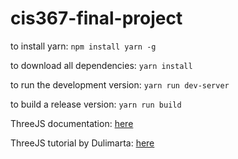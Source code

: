 # cis367-final-project

to install yarn: `npm install yarn -g`

to download all dependencies: `yarn install`

to run the development version: `yarn run dev-server`

to build a release version: `yarn run build`

ThreeJS documentation: [here](https://threejs.org/docs/)

ThreeJS tutorial by Dulimarta: [here](https://cis.gvsu.edu/~dulimarh/CS367/WebGL-Tutorials/t4-threejs/)